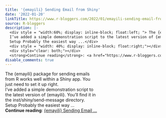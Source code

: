 ```yaml
---
title: '{emayili} Sending Email from Shiny'
date: '2022-01-20'
linkTitle: https://www.r-bloggers.com/2022/01/emayili-sending-email-from-shiny/
source: R-bloggers
description: |-
  <div style = "width:60%; display: inline-block; float:left; "> The {emayili} package for sending emails from R works well within a Shiny app. You just need to set it up right.<br />
  I’ve added a simple demonstration script to the latest version of {emayili}. You’ll find it in the inst/shiny/send-message directory.<br />
  Setup Probably the easiest way ...</div>
  <div style = "width: 40%; display: inline-block; float:right;"></div>
  <div style="clear: both;"></div>
  <strong>Continue reading</strong>: <a href="https://www.r-bloggers.com/2022/01/emayili-sending-email-from-shiny/">{emayili} Sending Email  ...
disable_comments: true
---
```

<div style = "width:60%; display: inline-block; float:left; "> The {emayili} package for sending emails from R works well within a Shiny app. You just need to set it up right.<br />
I’ve added a simple demonstration script to the latest version of {emayili}. You’ll find it in the inst/shiny/send-message directory.<br />
Setup Probably the easiest way ...</div>
<div style = "width: 40%; display: inline-block; float:right;"></div>
<div style="clear: both;"></div>
<strong>Continue reading</strong>: <a href="https://www.r-bloggers.com/2022/01/emayili-sending-email-from-shiny/">{emayili} Sending Email  ...